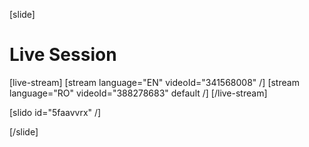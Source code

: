 [slide]
# Live Session

[live-stream]
[stream language="EN" videoId="341568008"  /]
[stream language="RO" videoId="388278683" default /]
[/live-stream]

[slido id="5faavvrx" /]

[/slide]